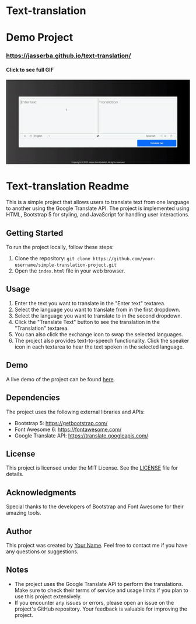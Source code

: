 # Text-translation 

# Demo Project
### https://jasserba.github.io/text-translation/

#### Click to see full GIF
![Text translation](img/text-translation.gif)

# Text-translation Readme

This is a simple project that allows users to translate text from one language to another using the Google Translate API. The project is implemented using HTML, Bootstrap 5 for styling, and JavaScript for handling user interactions.

Getting Started
---------------

To run the project locally, follow these steps:

1.  Clone the repository: `git clone https://github.com/your-username/simple-translation-project.git`
2.  Open the `index.html` file in your web browser.

Usage
-----

1.  Enter the text you want to translate in the "Enter text" textarea.
2.  Select the language you want to translate from in the first dropdown.
3.  Select the language you want to translate to in the second dropdown.
4.  Click the "Translate Text" button to see the translation in the "Translation" textarea.
5.  You can also click the exchange icon to swap the selected languages.
6.  The project also provides text-to-speech functionality. Click the speaker icon in each textarea to hear the text spoken in the selected language.

Demo
----

A live demo of the project can be found [here](https://your-username.github.io/simple-translation-project/).

Dependencies
------------

The project uses the following external libraries and APIs:

-   Bootstrap 5: <https://getbootstrap.com/>
-   Font Awesome 6: <https://fontawesome.com/>
-   Google Translate API: <https://translate.googleapis.com/>

License
-------

This project is licensed under the MIT License. See the [LICENSE](https://chat.openai.com/c/LICENSE) file for details.

Acknowledgments
---------------

Special thanks to the developers of Bootstrap and Font Awesome for their amazing tools.

Author
------

This project was created by [Your Name](https://github.com/your-username). Feel free to contact me if you have any questions or suggestions.

Notes
-----

-   The project uses the Google Translate API to perform the translations. Make sure to check their terms of service and usage limits if you plan to use this project extensively.
-   If you encounter any issues or errors, please open an issue on the project's GitHub repository. Your feedback is valuable for improving the project.